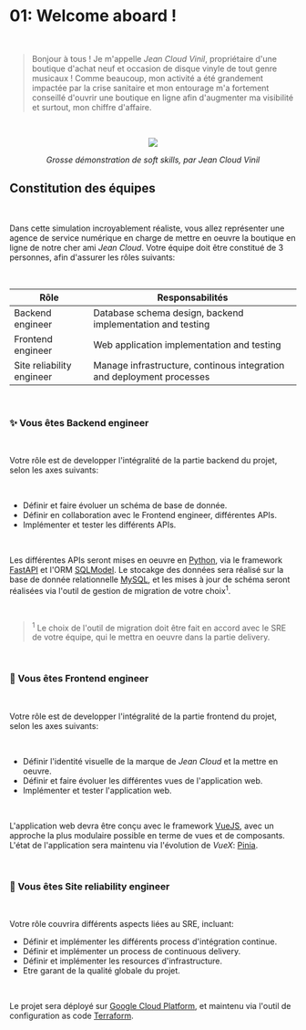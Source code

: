# 01: Welcome aboard !

<br>

> Bonjour à tous ! Je m'appelle _Jean Cloud Vinil_, propriétaire d'une boutique d'achat
> neuf et occasion de disque vinyle de tout genre musicaux ! Comme beaucoup, mon activité
> a été grandement impactée par la crise sanitaire et mon entourage m'a fortement conseillé
> d'ouvrir une boutique en ligne afin d'augmenter ma visibilité et surtout, mon chiffre
> d'affaire.

<br>

<p align="center">
    <img src="https://media4.giphy.com/media/z9lZMI5UDdI08/giphy.gif?cid=ecf05e47e5vqzwqu9sn3q84ho241j3dx1ltfww3yttnr85oh&rid=giphy.gif&ct=g">
</p>
<p align="center">
    <em>Grosse démonstration de soft skills, par Jean Cloud Vinil</em>
</p>

## Constitution des équipes

<br>

Dans cette simulation incroyablement réaliste, vous allez représenter une agence de service
numérique en charge de mettre en oeuvre la boutique en ligne de notre cher ami _Jean Cloud_.
Votre équipe doit être constitué de 3 personnes, afin d'assurer les rôles suivants:

<br>

| Rôle                      | Responsabilités                                                       |
| ------------------------- | --------------------------------------------------------------------- |
| Backend engineer          | Database schema design, backend implementation and testing            |
| Frontend engineer         | Web application implementation and testing                            |
| Site reliability engineer | Manage infrastructure, continous integration and deployment processes |

<br>

### ✨ Vous êtes Backend engineer

<br>

Votre rôle est de developper l'intégralité de la partie backend du projet, selon
les axes suivants:

<br>

- Définir et faire évoluer un schéma de base de donnée.
- Définir en collaboration avec le Frontend engineer, différentes APIs.
- Implémenter et tester les différents APIs.

<br>

Les différentes APIs seront mises en oeuvre en [Python](https://www.python.org),
via le framework [FastAPI](https://fastapi.tiangolo.com) et l'ORM
[SQLModel](https://sqlmodel.tiangolo.com). Le stocakge des données sera réalisé sur la base de donnée relationnelle [MySQL](https://www.mysql.com), et les mises à jour de schéma seront réalisées via l'outil de gestion de migration de votre choix<sup>1</sup>.

<br>

> <sup>1</sup> Le choix de l'outil de migration doit être fait en accord avec le SRE de votre
> équipe, qui le mettra en oeuvre dans la partie delivery.

<br>

### 🎨 Vous êtes Frontend engineer

<br>

Votre rôle est de developper l'intégralité de la partie frontend du projet, selon
les axes suivants:

<br>

- Définir l'identité visuelle de la marque de _Jean Cloud_ et la mettre en oeuvre.
- Définir et faire évoluer les différentes vues de l'application web.
- Implémenter et tester l'application web.

<br>

L'application web devra être conçu avec le framework [VueJS](https://vuejs.org),
avec un approche la plus modulaire possible en terme de vues et de composants.
L'état de l'application sera maintenu via l'évolution de _VueX_:
[Pinia](https://pinia.vuejs.org).

<br>

### 🔧 Vous êtes Site reliability engineer

<br>

Votre rôle couvrira différents aspects liées au SRE, incluant:

- Définir et implémenter les différents process d'intégration continue.
- Définir et implémenter un process de continuous delivery.
- Définir et implémenter les resources d'infrastructure.
- Etre garant de la qualité globale du projet.

<br>

Le projet sera déployé sur [Google Cloud Platform](https://cloud.google.com), et maintenu
via l'outil de configuration as code [Terraform](https://www.terraform.io).